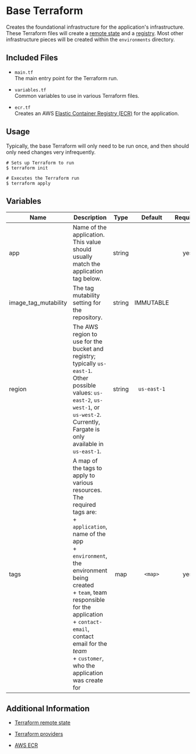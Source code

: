 # Base Terraform

Creates the foundational infrastructure for the application's infrastructure.
These Terraform files will create a [remote state][state] and a [registry][ecr].
Most other infrastructure pieces will be created within the `environments` directory.


## Included Files

+ `main.tf`  
The main entry point for the Terraform run.

+ `variables.tf`  
Common variables to use in various Terraform files.

+ `ecr.tf`  
Creates an AWS [Elastic Container Registry (ECR)][ecr] for the application.


## Usage

Typically, the base Terraform will only need to be run once, and then should only
need changes very infrequently.

```
# Sets up Terraform to run
$ terraform init

# Executes the Terraform run
$ terraform apply
```


## Variables

| Name | Description | Type | Default | Required |
|------|-------------|:----:|:-----:|:-----:|
| app | Name of the application. This value should usually match the application tag below. | string |  | yes |
| image_tag_mutability | The tag mutability setting for the repository. | string | IMMUTABLE |  |
| region | The AWS region to use for the bucket and registry; typically `us-east-1`. Other possible values: `us-east-2`, `us-west-1`, or `us-west-2`. <br>Currently, Fargate is only available in `us-east-1`. | string | `us-east-1` |  |
| tags | A map of the tags to apply to various resources. The required tags are: <br>+ `application`, name of the app <br>+ `environment`, the environment being created <br>+ `team`, team responsible for the application <br>+ `contact-email`, contact email for the _team_ <br>+ `customer`, who the application was create for | map | `<map>` | yes |


## Additional Information

+ [Terraform remote state][state]

+ [Terraform providers][provider]

+ [AWS ECR][ecr]



[state]: https://www.terraform.io/docs/state/remote.html
[provider]: https://www.terraform.io/docs/providers/
[ecr]: https://aws.amazon.com/ecr/
